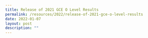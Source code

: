 ```yaml
---
title: Release of 2021 GCE O Level Results
permalink: /resources/2022/release-of-2021-gce-o-level-results
date: 2022-01-07
layout: post
description: ""
---
```

